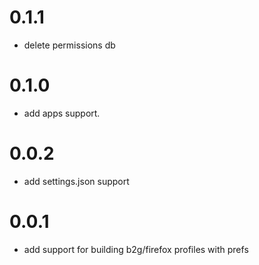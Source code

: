 # 0.1.1
  - delete permissions db

# 0.1.0
  - add apps support.

# 0.0.2
  - add settings.json support

# 0.0.1
  - add support for building b2g/firefox profiles with prefs
